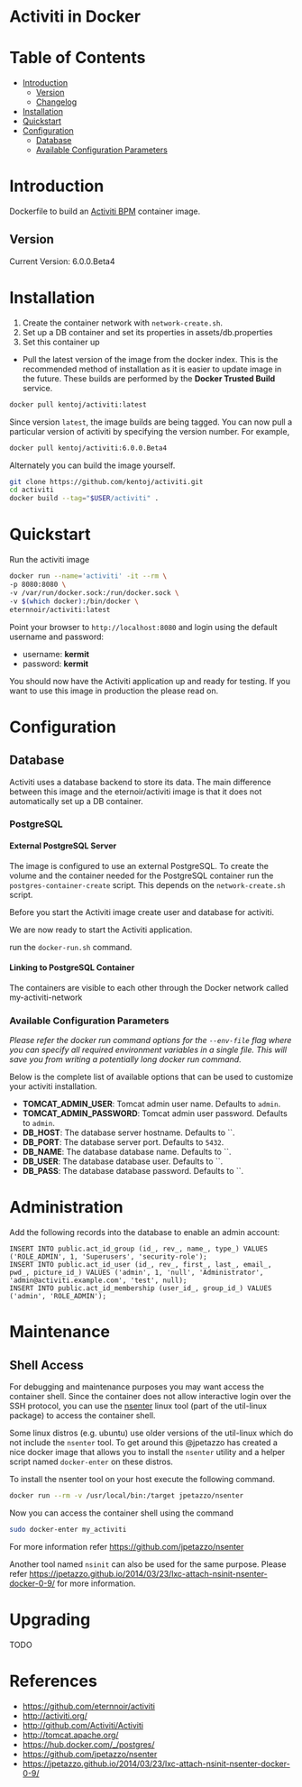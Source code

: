 # Activiti in Docker

# Table of Contents
- [Introduction](#introduction)
    - [Version](#version)
    - [Changelog](Changelog.md)
- [Installation](#installation)
- [Quickstart](#quickstart)
- [Configuration](#configuration)
  - [Database](#database)
  - [Available Configuration Parameters](#available-configuration-parameters)

# Introduction

Dockerfile to build an [Activiti BPM](#http://www.activiti.org/) container image.

## Version

Current Version: 6.0.0.Beta4

# Installation
1. Create the container network with `network-create.sh`.
2. Set up a DB container and set its properties in assets/db.properties
3. Set this container up
  - Pull the latest version of the image from the docker index. This is the recommended method of installation as it is easier to update image in the future. These builds are performed by the **Docker Trusted Build** service.

```bash
docker pull kentoj/activiti:latest
```

Since version `latest`, the image builds are being tagged. You can now pull a particular version of activiti by specifying the version number. For example,

```bash
docker pull kentoj/activiti:6.0.0.Beta4
```

Alternately you can build the image yourself.

```bash
git clone https://github.com/kentoj/activiti.git
cd activiti
docker build --tag="$USER/activiti" .
```

# Quickstart

Run the activiti image

```bash
docker run --name='activiti' -it --rm \
-p 8080:8080 \
-v /var/run/docker.sock:/run/docker.sock \
-v $(which docker):/bin/docker \
eternnoir/activiti:latest
```

Point your browser to `http://localhost:8080` and login using the default username and password:

* username: **kermit**
* password: **kermit**

You should now have the Activiti application up and ready for testing. If you want to use this image in production the please read on.


# Configuration

## Database

Activiti uses a database backend to store its data. The main difference between this image and the eternoir/activiti image is that it does not automatically set up a DB container.

### PostgreSQL

#### External PostgreSQL Server

The image is configured to use an external PostgreSQL. To create the volume and the container needed for the PostgreSQL container
run the `postgres-container-create` script. This depends on the `network-create.sh` script.

Before you start the Activiti image create user and database for activiti.



We are now ready to start the Activiti application.

run the `docker-run.sh` command.

#### Linking to PostgreSQL Container

The containers are visible to each other through the Docker network called my-activiti-network



### Available Configuration Parameters

*Please refer the docker run command options for the `--env-file` flag where you can specify all required environment variables in a single file. This will save you from writing a potentially long docker run command.*

Below is the complete list of available options that can be used to customize your activiti installation.

- **TOMCAT_ADMIN_USER**: Tomcat admin user name. Defaults to `admin`.
- **TOMCAT_ADMIN_PASSWORD**: Tomcat admin user password. Defaults to `admin`.
- **DB_HOST**: The database server hostname. Defaults to ``.
- **DB_PORT**: The database server port. Defaults to `5432`.
- **DB_NAME**: The database database name. Defaults to ``.
- **DB_USER**: The database database user. Defaults to ``.
- **DB_PASS**: The database database password. Defaults to ``.


# Administration
Add the following records into the database to enable an admin account:

```
INSERT INTO public.act_id_group (id_, rev_, name_, type_) VALUES ('ROLE_ADMIN', 1, 'Superusers', 'security-role');
INSERT INTO public.act_id_user (id_, rev_, first_, last_, email_, pwd_, picture_id_) VALUES ('admin', 1, 'null', 'Administrator', 'admin@activiti.example.com', 'test', null);
INSERT INTO public.act_id_membership (user_id_, group_id_) VALUES ('admin', 'ROLE_ADMIN');
```



# Maintenance

## Shell Access

For debugging and maintenance purposes you may want access the container shell. Since the container does not allow interactive login over the SSH protocol, you can use the [nsenter](http://man7.org/linux/man-pages/man1/nsenter.1.html) linux tool (part of the util-linux package) to access the container shell.

Some linux distros (e.g. ubuntu) use older versions of the util-linux which do not include the `nsenter` tool. To get around this @jpetazzo has created a nice docker image that allows you to install the `nsenter` utility and a helper script named `docker-enter` on these distros.

To install the nsenter tool on your host execute the following command.

```bash
docker run --rm -v /usr/local/bin:/target jpetazzo/nsenter
```

Now you can access the container shell using the command

```bash
sudo docker-enter my_activiti
```

For more information refer https://github.com/jpetazzo/nsenter

Another tool named `nsinit` can also be used for the same purpose. Please refer https://jpetazzo.github.io/2014/03/23/lxc-attach-nsinit-nsenter-docker-0-9/ for more information.

# Upgrading

TODO

# References

* https://github.com/eternnoir/activiti
* http://activiti.org/
* http://github.com/Activiti/Activiti
* http://tomcat.apache.org/
* https://hub.docker.com/_/postgres/
* https://github.com/jpetazzo/nsenter
* https://jpetazzo.github.io/2014/03/23/lxc-attach-nsinit-nsenter-docker-0-9/

